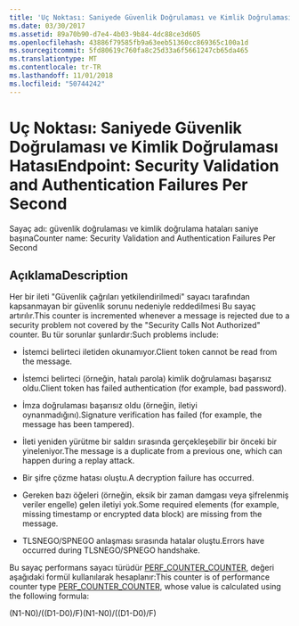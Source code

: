```yaml
---
title: 'Uç Noktası: Saniyede Güvenlik Doğrulaması ve Kimlik Doğrulaması Hatası'
ms.date: 03/30/2017
ms.assetid: 89a70b90-d7e4-4b03-9b84-4dc88ce3d605
ms.openlocfilehash: 43886f79585fb9a63eeb51360cc869365c100a1d
ms.sourcegitcommit: 5fd80619c760fa8c25d33a6f5661247cb65da465
ms.translationtype: MT
ms.contentlocale: tr-TR
ms.lasthandoff: 11/01/2018
ms.locfileid: "50744242"
---
```

# <a name="endpoint-security-validation-and-authentication-failures-per-second"></a><span data-ttu-id="bb8ae-102">Uç Noktası: Saniyede Güvenlik Doğrulaması ve Kimlik Doğrulaması Hatası</span><span class="sxs-lookup"><span data-stu-id="bb8ae-102">Endpoint: Security Validation and Authentication Failures Per Second</span></span>
<span data-ttu-id="bb8ae-103">Sayaç adı: güvenlik doğrulaması ve kimlik doğrulama hataları saniye başına</span><span class="sxs-lookup"><span data-stu-id="bb8ae-103">Counter name: Security Validation and Authentication Failures Per Second</span></span>  
  
## <a name="description"></a><span data-ttu-id="bb8ae-104">Açıklama</span><span class="sxs-lookup"><span data-stu-id="bb8ae-104">Description</span></span>  
 <span data-ttu-id="bb8ae-105">Her bir ileti "Güvenlik çağrıları yetkilendirilmedi" sayacı tarafından kapsanmayan bir güvenlik sorunu nedeniyle reddedilmesi Bu sayaç artırılır.</span><span class="sxs-lookup"><span data-stu-id="bb8ae-105">This counter is incremented whenever a message is rejected due to a security problem not covered by the "Security Calls Not Authorized" counter.</span></span> <span data-ttu-id="bb8ae-106">Bu tür sorunlar şunlardır:</span><span class="sxs-lookup"><span data-stu-id="bb8ae-106">Such problems include:</span></span>  
  
-   <span data-ttu-id="bb8ae-107">İstemci belirteci iletiden okunamıyor.</span><span class="sxs-lookup"><span data-stu-id="bb8ae-107">Client token cannot be read from the message.</span></span>  
  
-   <span data-ttu-id="bb8ae-108">İstemci belirteci (örneğin, hatalı parola) kimlik doğrulaması başarısız oldu.</span><span class="sxs-lookup"><span data-stu-id="bb8ae-108">Client token has failed authentication (for example, bad password).</span></span>  
  
-   <span data-ttu-id="bb8ae-109">İmza doğrulaması başarısız oldu (örneğin, iletiyi oynanmadığını).</span><span class="sxs-lookup"><span data-stu-id="bb8ae-109">Signature verification has failed (for example, the message has been tampered).</span></span>  
  
-   <span data-ttu-id="bb8ae-110">İleti yeniden yürütme bir saldırı sırasında gerçekleşebilir bir önceki bir yineleniyor.</span><span class="sxs-lookup"><span data-stu-id="bb8ae-110">The message is a duplicate from a previous one, which can happen during a replay attack.</span></span>  
  
-   <span data-ttu-id="bb8ae-111">Bir şifre çözme hatası oluştu.</span><span class="sxs-lookup"><span data-stu-id="bb8ae-111">A decryption failure has occurred.</span></span>  
  
-   <span data-ttu-id="bb8ae-112">Gereken bazı öğeleri (örneğin, eksik bir zaman damgası veya şifrelenmiş veriler engelle) gelen iletiyi yok.</span><span class="sxs-lookup"><span data-stu-id="bb8ae-112">Some required elements (for example, missing timestamp or encrypted data block) are missing from the message.</span></span>  
  
-   <span data-ttu-id="bb8ae-113">TLSNEGO/SPNEGO anlaşması sırasında hatalar oluştu.</span><span class="sxs-lookup"><span data-stu-id="bb8ae-113">Errors have occurred during TLSNEGO/SPNEGO handshake.</span></span>  
  
 <span data-ttu-id="bb8ae-114">Bu sayaç performans sayacı türüdür [PERF_COUNTER_COUNTER](https://go.microsoft.com/fwlink/?LinkID=94649), değeri aşağıdaki formül kullanılarak hesaplanır:</span><span class="sxs-lookup"><span data-stu-id="bb8ae-114">This counter is of performance counter type [PERF_COUNTER_COUNTER](https://go.microsoft.com/fwlink/?LinkID=94649), whose value is calculated using the following formula:</span></span>  
  
 <span data-ttu-id="bb8ae-115">(N1-N0)/((D1-D0)/F)</span><span class="sxs-lookup"><span data-stu-id="bb8ae-115">(N1-N0)/((D1-D0)/F)</span></span>
